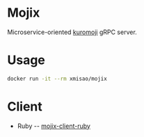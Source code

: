 # Mojix

Microservice-oriented [kuromoji](https://github.com/atilika/kuromoji) gRPC server.

# Usage

```sh
docker run -it --rm xmisao/mojix
```

# Client

* Ruby -- [mojix-client-ruby](https://github.com/xmisao/mojix-client-ruby)
